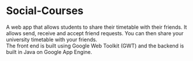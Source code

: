 # Social-Courses
A web app that allows students to share their timetable with their friends.
It allows send, receive and accept friend requests. You can then share your university timetable with your friends.<br>
The front end is built using Google Web Toolkit (GWT) and the backend is built in Java on Google App Engine.
